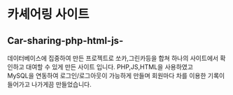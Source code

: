 # 카셰어링 사이트  
## Car-sharing-php-html-js-  
데이터베이스에 집중하여 만든 프로젝트로 쏘카,그린카등을 합쳐 하나의 사이트에서 확인하고 대여할 수 있게 만든 사이트 입니다. PHP,JS,HTML을 사용하였고   
MySQL을 연동하여 로그인/로그아웃이 가능하게 만들며 회원마다 차를 이용한 기록이 들어가고 나가게끔 만들었습니다.  
